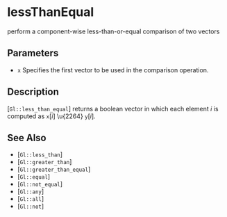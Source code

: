 # lessThanEqual
perform a component-wise less-than-or-equal comparison of two vectors

## Parameters
- `x`
  Specifies the first vector to be used in the comparison operation.

## Description
[`Gl::less_than_equal`] returns a boolean vector in which each element
  *i* is computed as `x`[*i*] \u{2264} `y`[*i*].

## See Also
- [`Gl::less_than`]
- [`Gl::greater_than`]
- [`Gl::greater_than_equal`]
- [`Gl::equal`]
- [`Gl::not_equal`]
- [`Gl::any`]
- [`Gl::all`]
- [`Gl::not`]
